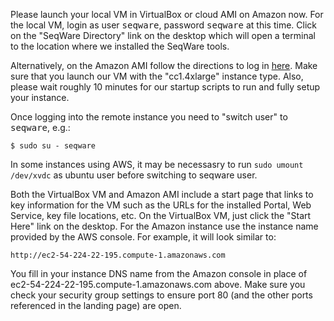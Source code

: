 Please launch your local VM in VirtualBox or cloud AMI on Amazon now.  For the
local VM, login as user <kbd>seqware</kbd>, password <kbd>seqware</kbd> at this
time. Click on the "SeqWare Directory" link on the desktop which will open a
terminal to the location where we installed the SeqWare tools.

Alternatively, on the Amazon AMI follow the directions to log in
[here](http://docs.aws.amazon.com/AWSEC2/latest/UserGuide/AccessingInstancesLinux.html).
Make sure that you launch our VM with the "cc1.4xlarge" instance type.
Also, please wait roughly 10 minutes for our startup scripts to run and fully setup your instance.

Once logging into the remote instance you need to "switch user" to
<kbd>seqware</kbd>, e.g.:

    $ sudo su - seqware

In some instances using AWS, it may be necessasry to run `sudo umount /dev/xvdc` as ubuntu user before switching to seqware user.

Both the VirtualBox VM and Amazon AMI include a start page that links to key information
for the VM such as the URLs for the installed Portal, Web Service, key file locations, etc.
On the VirtualBox VM, just click the "Start Here" link on the desktop.  For the Amazon instance
use the instance name provided by the AWS console. For example, it will look similar to:

	http://ec2-54-224-22-195.compute-1.amazonaws.com

You fill in your instance DNS name from the Amazon console in place of ec2-54-224-22-195.compute-1.amazonaws.com above. Make sure you check your security group settings to ensure port 80 (and the other ports referenced in the landing page) are open.
